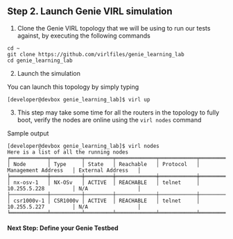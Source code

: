 ## Step 2. Launch Genie VIRL simulation


1. Clone the Genie VIRL topology that we will be using to run our tests against, by executing the following commands

```
cd ~
git clone https://github.com/virlfiles/genie_learning_lab
cd genie_learning_lab
```

2. Launch the simulation

You can launch this topology by simply typing

```
[developer@devbox genie_learning_lab]$ virl up
```

3. This step may take some time for all the routers in the topology to fully boot, verify the nodes are online using the `virl nodes` command

Sample output

```
[developer@devbox genie_learning_lab]$ virl nodes
Here is a list of all the running nodes
╒════════════╤══════════╤═════════╤═════════════╤════════════╤══════════════════════╤════════════════════╕
│ Node       │ Type     │ State   │ Reachable   │ Protocol   │ Management Address   │ External Address   │
╞════════════╪══════════╪═════════╪═════════════╪════════════╪══════════════════════╪════════════════════╡
│ nx-osv-1   │ NX-OSv   │ ACTIVE  │ REACHABLE   │ telnet     │ 10.255.5.228         │ N/A                │
├────────────┼──────────┼─────────┼─────────────┼────────────┼──────────────────────┼────────────────────┤
│ csr1000v-1 │ CSR1000v │ ACTIVE  │ REACHABLE   │ telnet     │ 10.255.5.227         │ N/A                │
╘════════════╧══════════╧═════════╧═════════════╧════════════╧══════════════════════╧════════════════════╛
```


#### Next Step: Define your Genie Testbed
